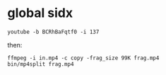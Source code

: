 # global sidx

~~~
youtube -b BCRhBaFqtf0 -i 137
~~~

then:

~~~
ffmpeg -i in.mp4 -c copy -frag_size 99K frag.mp4
bin/mp4split frag.mp4
~~~
